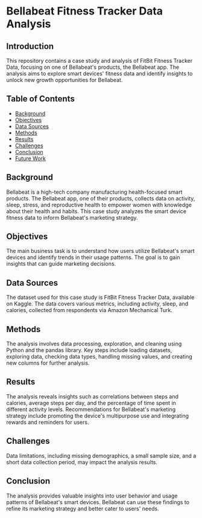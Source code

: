 # Bellabeat Fitness Tracker Data Analysis

## Introduction
This repository contains a case study and analysis of FitBit Fitness Tracker Data, focusing on one of Bellabeat's products, the Bellabeat app. The analysis aims to explore smart devices' fitness data and identify insights to unlock new growth opportunities for Bellabeat.

## Table of Contents
- [Background](#background)
- [Objectives](#objectives)
- [Data Sources](#data-sources)
- [Methods](#methods)
- [Results](#results)
- [Challenges](#challenges)
- [Conclusion](#conclusion)
- [Future Work](#future-work)

## Background
Bellabeat is a high-tech company manufacturing health-focused smart products. The Bellabeat app, one of their products, collects data on activity, sleep, stress, and reproductive health to empower women with knowledge about their health and habits. This case study analyzes the smart device fitness data to inform Bellabeat's marketing strategy.

## Objectives
The main business task is to understand how users utilize Bellabeat's smart devices and identify trends in their usage patterns. The goal is to gain insights that can guide marketing decisions.

## Data Sources
The dataset used for this case study is FitBit Fitness Tracker Data, available on Kaggle. The data covers various metrics, including activity, sleep, and calories, collected from respondents via Amazon Mechanical Turk.

## Methods
The analysis involves data processing, exploration, and cleaning using Python and the pandas library. Key steps include loading datasets, exploring data, checking data types, handling missing values, and creating new columns for further analysis.

## Results
The analysis reveals insights such as correlations between steps and calories, average steps per day, and the percentage of time spent in different activity levels. Recommendations for Bellabeat's marketing strategy include promoting the device's multipurpose use and integrating rewards and reminders for users.

## Challenges
Data limitations, including missing demographics, a small sample size, and a short data collection period, may impact the analysis results.

## Conclusion
The analysis provides valuable insights into user behavior and usage patterns of Bellabeat's smart devices. Bellabeat can use these findings to refine its marketing strategy and better cater to users' needs.

